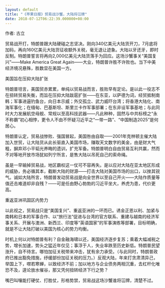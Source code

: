 ```yaml
---
layout: default
title: "《苹果日报》贸易战沙蟹，大陆将冚牌"
date: 2018-07-12T06:22:39.000000+08:00
---
```


作者: 古立

贸易战开打，特朗普跟大陆硬碰之志坚决。刚向340亿美元大陆货开刀，7月底将加码，再向160亿美元大陆货征收额外关税，毫无退让迹象。大陆以牙还牙，即时反制。特朗普誓言将再向2,000亿美元大陆货落手为回应。这场沙蟹事关“美国复兴”——Make America Great Again——大业，特朗普许胜不许败也。当下中美经济境况悬殊，胜数显在美国一方。

美国旨在压抑大陆扩张

特朗普坦言，美国贸赤累累，单纯以贸易战而言，胜败早有定论。是以此一役志不在扭转贸易失衡，而旨在压抑大陆跋扈扩张——在东亚，以萨德为词，经贸抵制南韩；军事进逼钓鱼台，向日本示威；外交孤立、武力威吓台湾；将香港大陆化、南海军事化；在缅甸、巴基斯坦、斯里兰卡作军事部署；在东非设军事基地；与此同时大力发展航空母舰、常规以至高科技武器——凡此种种，固然与中共标榜之“永不称霸”初心相悖，更令人不由不怀疑习近平之“一带一路”、“中国制造2025”是何居心。

特朗普认定，贸易战惨败、强国冒起，美国咎由自取——2001年克林顿主催大陆加入世贸，让大陆货从此长驱直入美国市场，赚取天文数字的美金，由是财大气粗，摒弃邓小平韬光养晦的遗训，扩充军备。特朗普明白自由贸易互利共赢，然而不对等地开放市场犹如列宁所言，是售大陆以吊死自己的索命绳。

虽是一早输掉贸易战，地区霸权这一仗可不容再失。是以应对大陆在亚太地区形成的威胁，务必循其本，截断大陆的财源——打击大陆对美国市场的出口，以挫其锐气。诚如大陆所言，特朗普发动贸易战是向全世界以至自己开火——大陆作质量等值还击难道却非自残？——可是任由野心勃勃的习近平坐大，养虎为患，代价更高。

重返亚洲巩固区内势力

以此视之，贸易战只是“美国复兴”、重返亚洲的一环而已。诱金正恩以利、加紧与南韩和日本的军事合作、以“旅行法”促进与台湾的官方联系、重建与越南的经济军事关系、开展与澳洲、新西兰、印度等“英语国家”的军事演练等部署，目标明确，就是不让大陆打破以美国为核心的势力均衡。

时机上何以对特朗普有利？自金融海啸以还，美国经济逐步复苏；乘着大幅减税之势，增长加速，势头之猛近年仅见；事浮于人，失业率跌至历史新低。特朗普民望涨升，自不待言。哪怕加征关税带来冲击，犹有余力承受。（与此同时，特朗普政府已推出豁免措施，纾缓部份加征关税的压力。）反观大陆，年来打贪肃清异己，举国上下，噤若寒蝉，以致经济不前；加以地方与企业债务两相沉重，去杠杆化唯恐不及，遑论放水催谷，那又凭何扭转经济下行之势？

嘴巴叫嚷能打硬仗、打胜仗，形格势禁，贸易战这场沙蟹谁将冚牌，清楚不过。

